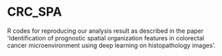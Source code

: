 # CRC_SPA

R codes for reproducing our analysis result as described in the paper  'Identification of prognostic spatial organization features in colorectal cancer microenvironment using deep learning on histopathology images'. 

